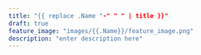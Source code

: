 ```yaml
---
title: "{{ replace .Name "-" " " | title }}"
draft: true
feature_image: "images/{{.Name}}/feature_image.png"
description: "enter description here"
---
```



